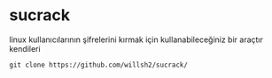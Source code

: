 # sucrack

linux kullanıcılarının şifrelerini kırmak için kullanabileceğiniz bir araçtır kendileri

```
git clone https://github.com/willsh2/sucrack/
```
